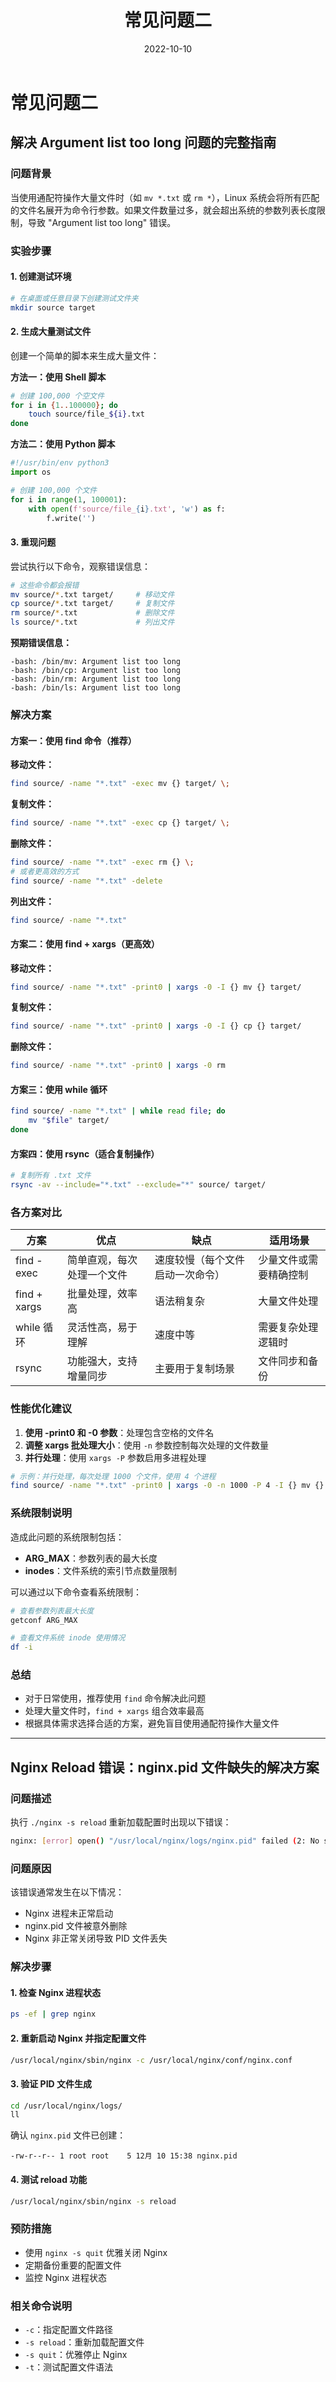 ﻿---
title: 常见问题二
category:
  - Linux
  - 问题排查
tag:
  - 故障处理
  - 文件操作
  - Nginx配置
  - 系统限制
date: 2022-10-10

---

# 常见问题二

## 解决 Argument list too long 问题的完整指南

### 问题背景

当使用通配符操作大量文件时（如 `mv *.txt` 或 `rm *`），Linux 系统会将所有匹配的文件名展开为命令行参数。如果文件数量过多，就会超出系统的参数列表长度限制，导致 "Argument list too long" 错误。

### 实验步骤

#### 1. 创建测试环境
```bash
# 在桌面或任意目录下创建测试文件夹
mkdir source target
```

#### 2. 生成大量测试文件
创建一个简单的脚本来生成大量文件：

**方法一：使用 Shell 脚本**
```bash
# 创建 100,000 个空文件
for i in {1..100000}; do
    touch source/file_${i}.txt
done
```

**方法二：使用 Python 脚本**
```python
#!/usr/bin/env python3
import os

# 创建 100,000 个文件
for i in range(1, 100001):
    with open(f'source/file_{i}.txt', 'w') as f:
        f.write('')
```

#### 3. 重现问题
尝试执行以下命令，观察错误信息：

```bash
# 这些命令都会报错
mv source/*.txt target/     # 移动文件
cp source/*.txt target/     # 复制文件  
rm source/*.txt             # 删除文件
ls source/*.txt             # 列出文件
```

**预期错误信息：**
```
-bash: /bin/mv: Argument list too long
-bash: /bin/cp: Argument list too long
-bash: /bin/rm: Argument list too long
-bash: /bin/ls: Argument list too long
```

### 解决方案

#### 方案一：使用 find 命令（推荐）

**移动文件：**
```bash
find source/ -name "*.txt" -exec mv {} target/ \;
```

**复制文件：**
```bash
find source/ -name "*.txt" -exec cp {} target/ \;
```

**删除文件：**
```bash
find source/ -name "*.txt" -exec rm {} \;
# 或者更高效的方式
find source/ -name "*.txt" -delete
```

**列出文件：**
```bash
find source/ -name "*.txt"
```

#### 方案二：使用 find + xargs（更高效）

**移动文件：**
```bash
find source/ -name "*.txt" -print0 | xargs -0 -I {} mv {} target/
```

**复制文件：**
```bash
find source/ -name "*.txt" -print0 | xargs -0 -I {} cp {} target/
```

**删除文件：**
```bash
find source/ -name "*.txt" -print0 | xargs -0 rm
```

#### 方案三：使用 while 循环
```bash
find source/ -name "*.txt" | while read file; do
    mv "$file" target/
done
```

#### 方案四：使用 rsync（适合复制操作）
```bash
# 复制所有 .txt 文件
rsync -av --include="*.txt" --exclude="*" source/ target/
```

### 各方案对比

| 方案 | 优点 | 缺点 | 适用场景 |
|------|------|------|----------|
| find -exec | 简单直观，每次处理一个文件 | 速度较慢（每个文件启动一次命令） | 少量文件或需要精确控制 |
| find + xargs | 批量处理，效率高 | 语法稍复杂 | 大量文件处理 |
| while 循环 | 灵活性高，易于理解 | 速度中等 | 需要复杂处理逻辑时 |
| rsync | 功能强大，支持增量同步 | 主要用于复制场景 | 文件同步和备份 |

### 性能优化建议

1. **使用 -print0 和 -0 参数**：处理包含空格的文件名
2. **调整 xargs 批处理大小**：使用 `-n` 参数控制每次处理的文件数量
3. **并行处理**：使用 `xargs -P` 参数启用多进程处理

```bash
# 示例：并行处理，每次处理 1000 个文件，使用 4 个进程
find source/ -name "*.txt" -print0 | xargs -0 -n 1000 -P 4 -I {} mv {} target/
```

### 系统限制说明

造成此问题的系统限制包括：
- **ARG_MAX**：参数列表的最大长度
- **inodes**：文件系统的索引节点数量限制

可以通过以下命令查看系统限制：
```bash
# 查看参数列表最大长度
getconf ARG_MAX

# 查看文件系统 inode 使用情况
df -i
```

### 总结

- 对于日常使用，推荐使用 `find` 命令解决此问题
- 处理大量文件时，`find + xargs` 组合效率最高
- 根据具体需求选择合适的方案，避免盲目使用通配符操作大量文件

---

## Nginx Reload 错误：nginx.pid 文件缺失的解决方案

### 问题描述
执行 `./nginx -s reload` 重新加载配置时出现以下错误：
```bash
nginx: [error] open() "/usr/local/nginx/logs/nginx.pid" failed (2: No such file or directory)
```

### 问题原因
该错误通常发生在以下情况：
- Nginx 进程未正常启动
- nginx.pid 文件被意外删除
- Nginx 非正常关闭导致 PID 文件丢失

### 解决步骤

#### 1. 检查 Nginx 进程状态
```bash
ps -ef | grep nginx
```

#### 2. 重新启动 Nginx 并指定配置文件
```bash
/usr/local/nginx/sbin/nginx -c /usr/local/nginx/conf/nginx.conf
```

#### 3. 验证 PID 文件生成
```bash
cd /usr/local/nginx/logs/
ll
```
确认 `nginx.pid` 文件已创建：
```
-rw-r--r-- 1 root root    5 12月 10 15:38 nginx.pid
```

#### 4. 测试 reload 功能
```bash
/usr/local/nginx/sbin/nginx -s reload
```

### 预防措施
- 使用 `nginx -s quit` 优雅关闭 Nginx
- 定期备份重要的配置文件
- 监控 Nginx 进程状态

### 相关命令说明
- `-c`：指定配置文件路径
- `-s reload`：重新加载配置文件
- `-s quit`：优雅停止 Nginx
- `-t`：测试配置文件语法

